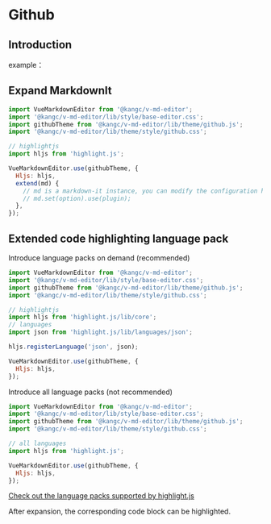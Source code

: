 # Github

## Introduction

example：

<ClientOnly>
  <base-editor />
</ClientOnly>

## Expand MarkdownIt

```js
import VueMarkdownEditor from '@kangc/v-md-editor';
import '@kangc/v-md-editor/lib/style/base-editor.css';
import githubTheme from '@kangc/v-md-editor/lib/theme/github.js';
import '@kangc/v-md-editor/lib/theme/style/github.css';

// highlightjs
import hljs from 'highlight.js';

VueMarkdownEditor.use(githubTheme, {
  Hljs: hljs,
  extend(md) {
    // md is a markdown-it instance, you can modify the configuration here, and use plugin for syntax expansion
    // md.set(option).use(plugin);
  },
});
```

## Extended code highlighting language pack

Introduce language packs on demand (recommended)

```js
import VueMarkdownEditor from '@kangc/v-md-editor';
import '@kangc/v-md-editor/lib/style/base-editor.css';
import githubTheme from '@kangc/v-md-editor/lib/theme/github.js';
import '@kangc/v-md-editor/lib/theme/style/github.css';

// highlightjs
import hljs from 'highlight.js/lib/core';
// languages
import json from 'highlight.js/lib/languages/json';

hljs.registerLanguage('json', json);

VueMarkdownEditor.use(githubTheme, {
  Hljs: hljs,
});
```

Introduce all language packs (not recommended)

```js
import VueMarkdownEditor from '@kangc/v-md-editor';
import '@kangc/v-md-editor/lib/style/base-editor.css';
import githubTheme from '@kangc/v-md-editor/lib/theme/github.js';
import '@kangc/v-md-editor/lib/theme/style/github.css';

// all languages
import hljs from 'highlight.js';

VueMarkdownEditor.use(githubTheme, {
  Hljs: hljs,
});
```

[Check out the language packs supported by highlight.js](https://github.com/highlightjs/highlight.js/tree/master/src/languages)

After expansion, the corresponding code block can be highlighted.

<ClientOnly>
  <extend-github-theme />
</ClientOnly>
